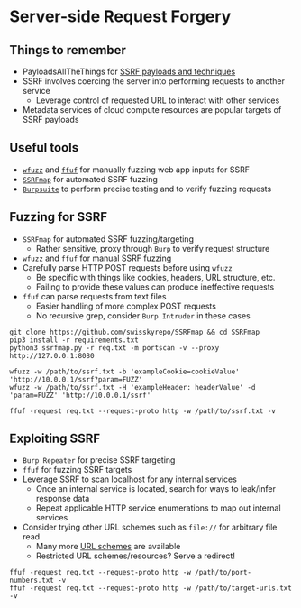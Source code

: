 # Server-side Request Forgery

## Things to remember
  *  PayloadsAllTheThings for [SSRF payloads and techniques](https://github.com/swisskyrepo/PayloadsAllTheThings/tree/master/Server%20Side%20Request%20Forgery)
  *  SSRF involves coercing the server into performing requests to another service
      *  Leverage control of requested URL to interact with other services
  *  Metadata services of cloud compute resources are popular targets of SSRF payloads

## Useful tools
  *  [`wfuzz`](https://www.kali.org/tools/wfuzz/) and [`ffuf`](https://github.com/ffuf/ffuf) for manually fuzzing web app inputs for SSRF
  *  [`SSRFmap`](https://github.com/swisskyrepo/SSRFmap) for automated SSRF fuzzing
  *  [`Burpsuite`](https://portswigger.net/burp) to perform precise testing and to verify fuzzing requests

## Fuzzing for SSRF
  *  `SSRFmap` for automated SSRF fuzzing/targeting
      *  Rather sensitive, proxy through `Burp` to verify request structure
  *  `wfuzz` and `ffuf` for manual SSRF fuzzing
  *  Carefully parse HTTP POST requests before using `wfuzz`
      *  Be specific with things like cookies, headers, URL structure, etc.
      *  Failing to provide these values can produce ineffective requests
  *  `ffuf` can parse requests from text files
      *  Easier handling of more complex POST requests
      *  No recursive grep, consider `Burp Intruder` in these cases

```
git clone https://github.com/swisskyrepo/SSRFmap && cd SSRFmap
pip3 install -r requirements.txt
python3 ssrfmap.py -r req.txt -m portscan -v --proxy http://127.0.0.1:8080
```

```
wfuzz -w /path/to/ssrf.txt -b 'exampleCookie=cookieValue' 'http://10.0.0.1/ssrf?param=FUZZ'
wfuzz -w /path/to/ssrf.txt -H 'exampleHeader: headerValue' -d 'param=FUZZ' 'http://10.0.0.1/ssrf'
```

```
ffuf -request req.txt --request-proto http -w /path/to/ssrf.txt -v
```

## Exploiting SSRF
  *  `Burp Repeater` for precise SSRF targeting
  *  `ffuf` for fuzzing SSRF targets
  *  Leverage SSRF to scan localhost for any internal services
      *  Once an internal service is located, search for ways to leak/infer response data
      *  Repeat applicable HTTP service enumerations to map out internal services
  *  Consider trying other URL schemes such as `file://` for arbitrary file read
      *  Many more [URL schemes](https://book.hacktricks.xyz/pentesting-web/ssrf-server-side-request-forgery#protocols) are available
      *  Restricted URL schemes/resources? Serve a redirect!

```
ffuf -request req.txt --request-proto http -w /path/to/port-numbers.txt -v
ffuf -request req.txt --request-proto http -w /path/to/target-urls.txt -v
```
